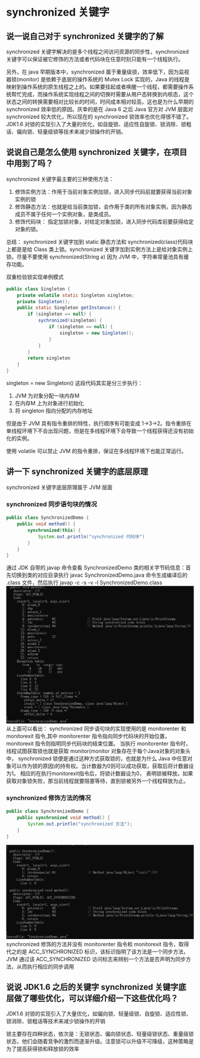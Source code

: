# synchronized 关键字

## 说一说自己对于 synchronized 关键字的了解
synchronized 关键字解决的是多个线程之间访问资源的同步性，synchronized 关键字可以保证被它修饰的方法或者代码块在任意时刻只能有一个线程执行。

另外，在 java 早期版本中，synchronized 属于重量级锁，效率低下，因为监视器锁(monitor) 是依赖于底层的操作系统的 Mutex Lock 实现的，Java 的线程是映射到操作系统的原生线程之上的。如果要挂起或者唤醒一个线程，都需要操作系统帮忙完成，而操作系统实现线程之间的切换时需要从用户态转换到内核态，这个状态之间的转换需要相对比较长的时间，时间成本相对较高，这也是为什么早期的 synchronized 效率低的原因。庆幸的是在 Java 6 之后 Java 官方对 JVM 层面对 synchronized 较大优化，所以现在的 synchronized 锁效率也优化得很不错了。JDK1.6 对锁的实现引入了大量的优化，如自旋锁、适应性自旋锁、锁消除、锁粗话、偏向锁、轻量级锁等技术来减少锁操作的开销。


## 说说自己是怎么使用 synchronized 关键字，在项目中用到了吗？
synchronized 关键字最主要的三种使用方法：
1. 修饰实例方法：作用于当前对象实例加锁，进入同步代码前就要获得当前对象实例的锁
2. 修饰静态方法：也就是给当前类加锁，会作用于类的所有对象实例，因为静态成员不属于任何一个实例对象，是类成员。
3. 修饰代码块： 指定加锁对象，对给定对象加锁，进入同步代码库前要获得给定对象的锁。

总结： synchronized 关键字加到 static 静态方法和 synchronized(class)代码块上都是是给 Class 类上锁。synchronized 关键字加到实例方法上是给对象实例上锁。尽量不要使用 synchronized(String a) 因为 JVM 中，字符串常量池具有缓存功能。

双重检验锁实现单例模式
```java
public class Singleton {
    private volatile static Singleton singleton;
    private Singleton();
    public static Singleton getInstance() {
        if (singleton == null) {
            sychronized(singleton) {
                if (singleton == null) {
                    singleton = new Singleton();
                }
            }
        }
        return singleton
    }
}
```
singleton = new Singleton() 这段代码其实是分三步执行：
1. JVM 为对象分配一块内存M
2. 在内存M 上为对象进行初始化
3. 将 singleton 指向分配的内存地址

但是由于 JVM 具有指令重排的特性，执行顺序有可能变成 1->3->2。指令重排在单线程环境下不会出现问题，但是在多线程环境下会导致一个线程获得还没有初始化的实例。

使用 volatile 可以禁止 JVM 的指令重排，保证在多线程环境下也能正常运行。

## 讲一下 synchronized 关键字的底层原理
synchronized 关键字底层原理属于 JVM 层面

### synchronized 同步语句块的情况
```java
public class SynchronizedDemo {
    public void method() {
        synchronized(this) {
            System.out.println("synchronized 代码块")
        }
    }
}
```
通过 JDK 自带的 javap 命令查看 SynchronizedDemo 类的相关字节码信息：首先切换到类的对应目录执行 javac SynchronizedDemo.java 命令生成编译后的 .class 文件，然后执行 javap -c -s -v -l SynchronizedDemo.class
![](assets/同步块class文件.png)
从上面可以看出： synchronized 同步语句块的实现使用的是 monitorenter 和 monitorexit 指令,其中 monitorenter 指令指向同步代码块的开始位置，monitorexit 指令则指明同步代码块的结束位置。 当执行 monitorenter 指令时，线程试图获取锁也就是获取 monitor(monitor 对象存在于每个Java对象的对象头中， synchronized 锁便是通过这种方式获取锁的，也就是为什么 Java 中任意对象可以作为锁的原因)的持有权。当计数器为0则可以成功获取，获取后将计数器设为1。 相应的在执行monitorexit指令后，将锁计数器设为0， 表明锁被释放。如果获取对象锁失败，那当前线程就要阻塞等待，直到锁被另外一个线程释放为止。

### synchronized 修饰方法的情况
```java
public class SynchronizedDemo {
    public synchronized void method() {
        System.out.println("synchronized 方法");
    }
}
```
![](assets/同步方法class文件.png)
synchronized 修饰的方法并没有 monitorenter 指令和 monitorexit 指令，取得代之的是 ACC_SYNCHRONIZED 标识，该标识指明了该方法是一个同步方法， JVM 通过该 ACC_SYNCHRONIZED 访问标志来辨别一个方法是否声明为同步方法，从而执行相应的同步调用


## 说说 JDK1.6 之后的关键字 synchronized 关键字底层做了哪些优化，可以详细介绍一下这些优化吗？
JDK1.6 对锁的实现引入了大量优化，如偏向锁、轻量级锁、自旋锁、适应性锁、锁消除、锁粗话等技术来减少锁操作的开销

锁主要存在四种状态，依次是：无锁状态、偏向锁状态、轻量级锁状态、重量级锁状态，他们会随着竞争的激烈而逐渐升级。注意锁可以升级不可降级，这种策略是为了提高获得锁和释放锁的效率
